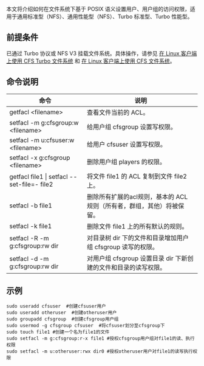 本文将介绍如何在文件系统下基于 POSIX 语义设置用户、用户组的访问权限，适用于通用标准型（NFS）、通用性能型（NFS）、Turbo 标准型、Turbo 性能型。 

## 前提条件

已通过 Turbo 协议或 NFS V3 挂载文件系统。具体操作，请参见 [在 Linux 客户端上使用 CFS Turbo 文件系统](https://www.tencentcloud.com/document/product/582/40298) 和 [在 Linux 客户端上使用 CFS 文件系统](https://www.tencentcloud.com/document/product/582/11523)。

## 命令说明

| 命令 | 说明 |
|---------|---------|
| getfacl &lt;filename> | 查看文件当前的 ACL。 |
| setfacl -m g:cfsgroup:w &lt;filename> | 给用户组 cfsgroup 设置写权限。 |
| setfacl -m u:cfsuser:w &lt;filename> | 给用户 cfsuser 设置写权限。 |
| setfacl -x g:cfsgroup &lt;filename> | 删除用户组 players 的权限。 |
| getfacl file1 \| setfacl --set-file=- file2 | 将文件 file1 的 ACL 复制到文件 file2 上。  |
| setfacl -b file1 | 删除所有扩展的acl规则，基本的 ACL 规则（所有者，群组，其他）将被保留。  |
| setfacl -k file1 | 删除文件 file1 上的所有默认的规则。  |
| setfacl -R -m g:cfsgroup:rw dir | 对目录树 dir 下的文件和目录增加用户组 cfsgroup 读写的权限。  |
| setfacl -d -m g:cfsgroup:rw dir | 对用户组 cfsgroup 设置目录 dir 下新创建的文件和目录的读写权限。  |


## 示例

```
sudo useradd cfsuser  #创建cfsuser用户
sudo useradd otheruser  #创建otheruser用户
sudo groupadd cfsgroup  #创建cfsgroup用户组
sudo usermod -g cfsgroup cfsuser  #将cfsuser划分至cfsgroup下
sudo touch file1 #创建一个名为file1的文件
sudo setfacl -m g:cfsgroup:r-x file1 #授权cfsgroup用户组对file1的读、执行权限
sudo setfacl -m u:otheruser:rwx dir0 #授权otheruser用户对file1的读写执行权限
```

